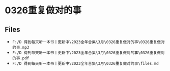 # 0326重复做对的事

## Files

- `F:/D 得到每天听一本书丨更新中\2023全年合集\3月\0326重复做对的事\0326重复做对的事.mp3`
- `F:/D 得到每天听一本书丨更新中\2023全年合集\3月\0326重复做对的事\0326重复做对的事.pdf`
- `F:/D 得到每天听一本书丨更新中\2023全年合集\3月\0326重复做对的事\files.md`
